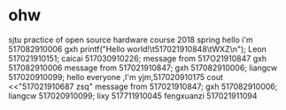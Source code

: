# ohw
sjtu practice of open source hardware course 2018 spring
hello  i'm 517082910006 gxh
printf("Hello world!\t517021910848\tWXZ\n");
Leon 517021910151;
caicai 517030910226;
message from 517O21910847
gxh 517082910006
message from 517021910847;
gxh 517082910006;
liangcw 517020910099;
hello everyone ,l'm yjm,517020910175
cout <<"517021910687 zsq"
message from 517021910847;
gxh 517082910006;
liangcw 517020910099;
lixy 517711910045
fengxuanzi 517021911094

